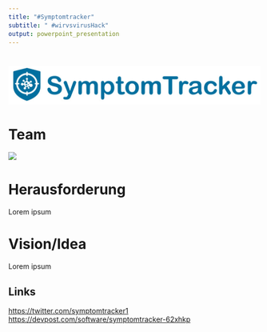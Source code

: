 ```yaml
---
title: "#Symptomtracker"
subtitle: " #wirvsvirusHack"
output: powerpoint_presentation
---
```


# 

![wirvsvirus](.\assets\Logo_SymptomTracker.jpeg)

# Team

![](.\assets\Team.jpeg)

# Herausforderung

Lorem ipsum

# Vision/Idea

Lorem ipsum

## Links

https://twitter.com/symptomtracker1
https://devpost.com/software/symptomtracker-62xhkp

